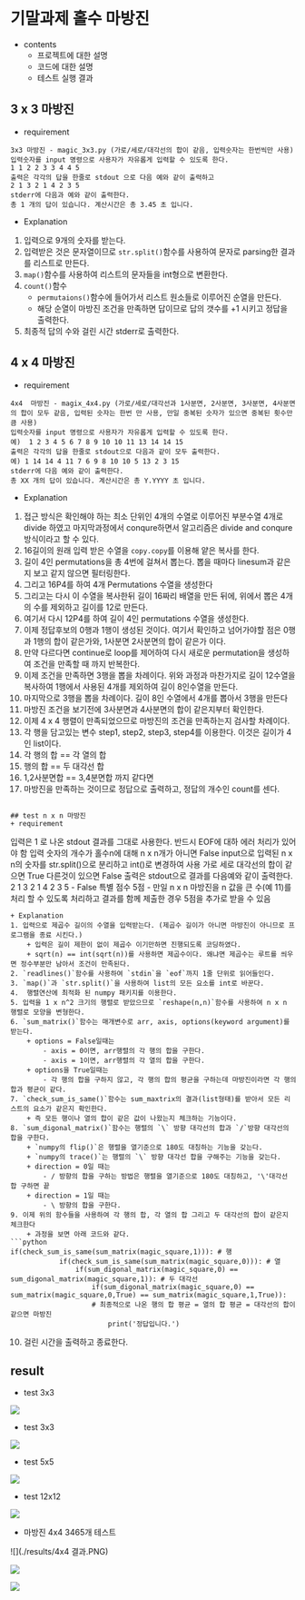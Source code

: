 # 기말과제 홀수 마방진
+ contents
    - 프로젝트에 대한 설명
    - 코드에 대한 설명
    - 테스트 실행 결과

## 3 x 3 마방진
+ requirement
```
3x3 마방진 - magic_3x3.py (가로/세로/대각선의 합이 같음, 입력숫자는 한번씩만 사용)
입력숫자를 input 명령으로 사용자가 자유롭게 입력할 수 있도록 한다. 
1 1 2 2 3 3 4 4 5 
출력은 각각의 답을 한줄로 stdout 으로 다음 예와 같이 출력하고
2 1 3 2 1 4 2 3 5
stderr에 다음과 예와 같이 출력한다. 
총 1 개의 답이 있습니다. 계산시간은 총 3.45 초 입니다. 
```
+ Explanation
1. 입력으로 9개의 숫자를 받는다. 
2. 입력받은 것은 문자열이므로 `str.split()`함수를 사용하여 문자로 parsing한 결과를 리스트로 만든다.
3. `map()`함수를 사용하여 리스트의 문자들을 int형으로 변환한다.
4. `count()`함수
    + `permutaions()`함수에 들어가서 리스트 원소들로 이루어진 순열을 만든다.
    + 해당 순열이 마방진 조건을 만족하면 답이므로 답의 갯수를 +1 시키고 정답을 출력한다.
5. 최종적 답의 수와 걸린 시간 stderr로 출력한다.

## 4 x 4 마방진
+ requirement
```
4x4  마방진 - magix_4x4.py (가로/세로/대각선과 1사분면, 2사분면, 3사분면, 4사분면의 합이 모두 같음, 입력된 숫자는 한번 만 사용, 만일 중복된 숫자가 있으면 중복된 횟수만큼 사용)
입력숫자를 input 명령으로 사용자가 자유롭게 입력할 수 있도록 한다. 
예)  1 2 3 4 5 6 7 8 9 10 10 11 13 14 14 15
출력은 각각의 답을 한줄로 stdout으로 다음과 같이 모두 출력한다.
예) 1 14 14 4 11 7 6 9 8 10 10 5 13 2 3 15
stderr에 다음 예와 같이 출력한다. 
총 XX 개의 답이 있습니다. 계산시간은 총 Y.YYYY 초 입니다.
```
+ Explanation
1. 접근 방식은 확인해야 하는 최소 단위인 4개의 수열로 이루어진 부분수열 4개로 divide 하였고 마지막과정에서 conqure하면서 알고리즘은 divide and conqure방식이라고 할 수 있다.
2.  16길이의 원래 입력 받은 수열을 `copy.copy`를 이용해 얕은 복사를 한다.
3.  길이 4인 permutations을 총 4번에 걸쳐서 뽑는다. 뽑을 때마다 linesum과 같은지 보고 같지 않으면 필터링한다.
4.  그리고 16P4를 하여 4개 Permutations 수열을 생성한다
5.  그리고는 다시 이 수열을 복사한뒤 길이 16짜리 배열을 만든 뒤에, 위에서 뽑은 4개의 수를 제외하고 길이를 12로 만든다.
6.  여기서 다시 12P4를 하여 길이 4인 permutations 수열을 생성한다.
7.  이제 정답후보의 0행과 1행이 생성된 것이다. 여기서 확인하고 넘어가야할 점은 0행과 1행의 합이 같은가와, 1사분면 2사분면의 합이 같은가 이다.
8.  만약 다르다면 continue로 loop를 제어하여 다시 새로운 permutation을 생성하여 조건을 만족할 때 까지 반복한다.
9.  이제 조건을 만족하면 3행을 뽑을 차례이다. 위와 과정과 마찬가지로 길이 12수열을 복사하여 1행에서 사용된 4개를 제외하여 길이 8인수열을 만든다.
10. 마지막으로 3행을 뽑을 차례이다. 길이 8인 수열에서 4개를 뽑아서 3행을 만든다
11. 마방진 조건을 보기전에 3사분면과 4사분면의 합이 같은지부터 확인한다.
11. 이제 4 x 4 행렬이 만족되었으므로 마방진의 조건을 만족하는지 검사할 차례이다.
12. 각 행을 담고있는 변수 step1, step2, step3, step4를 이용한다. 이것은 길이가 4인 list이다.
13. 각 행의 합 == 각 열의 합
14. 행의 합 == 두 대각선 합
15. 1,2사분면합 == 3,4분면합 까지 같다면
16. 마방진을 만족하는 것이므로 정답으로 출력하고, 정답의 개수인 count를 센다.
```

## test n x n 마방진
+ requirement
```
입력은 1 로 나온 stdout 결과를 그대로 사용한다. 반드시 EOF에 대하 에러 처리가 있어야 함 
입력 숫자의 개수가 홀수n에 대해 n x n개가 아니면 False
input으로 입력된 n x n의 숫자를 str.split()으로 분리하고 int()로 변경하여 사용
가로 세로 대각선의 합이 같으면 True 다른것이 있으면  False
출력은 stdout으로 결과를 다음예와 같이 출력한다. 
2 1 3 2 1 4 2 3 5 - False
특별 점수 5점 - 만일 n x n 마방진을 n 값을 큰 수(예 11)를 처리 할 수 있도록 처리하고 결과를 함께 제출한 경우 5점을 추가로 받을 수 있음 
```
+ Explanation
1. 입력으로 제곱수 길이의 수열을 입력받는다. (제곱수 길이가 아니면 마방진이 아니므로 프로그램을 종료 시킨다.)
    + 입력은 길이 제한이 없이 제곱수 이기만하면 진행되도록 코딩하였다.
    + sqrt(n) == int(sqrt(n))를 사용하면 제곱수이다. 왜냐면 제곱수는 루트를 씌우면 정수부분만 남아서 조건이 만족된다.
2. `readlines()`함수를 사용하여 `stdin`을 `eof`까지 1줄 단위로 읽어들인다.
3. `map()`과 `str.split()`을 사용하여 list의 모든 요소를 int로 바꾼다.
4.  행렬연산에 최적화 된 numpy 패키지를 이용한다.
5. 입력을 1 x n^2 크기의 행렬로 받았으므로 `reshape(n,n)`함수를 사용하여 n x n 행렬로 모양을 변형한다.
6. `sum_matrix()`함수는 매개변수로 arr, axis, options(keyword argument)를 받는다.
    + options = False일때는
        - axis = 0이면, arr행렬의 각 행의 합을 구한다.
        - axis = 1이면, arr행렬의 각 열의 합을 구한다.
    + options을 True일때는
        - 각 행의 합을 구하지 않고, 각 행의 합의 평균을 구하는데 마방진이라면 각 행의 합과 평균이 같다.
7. `check_sum_is_same()`함수는 sum_maxtrix의 결과(list형태)를 받아서 모든 리스트의 요소가 같은지 확인한다.
    + 즉 모든 행이나 열의 합이 같은 값이 나왔는지 체크하는 기능이다.
8. `sum_digonal_matrix()`함수는 행렬의 `\` 방향 대각선의 합과 `/`방향 대각선의 합을 구한다.
    + `numpy의 flip()`은 행렬을 열기준으로 180도 대칭하는 기능을 갖는다.
    + `numpy의 trace()`는 행렬의 `\` 방향 대각선 합을 구해주는 기능을 갖는다.
    + direction = 0일 때는
        - / 방향의 합을 구하는 방법은 행렬을 열기준으로 180도 대칭하고, '\'대각선 합 구하면 끝
    + direction = 1일 때는
        - \ 방향의 합을 구한다.
9. 이제 위의 함수들을 사용하여 각 행의 합, 각 열의 합 그리고 두 대각선의 합이 같은지 체크한다
    + 과정을 보면 아래 코드와 같다.
```python
if(check_sum_is_same(sum_matrix(magic_square,1))): # 행
            if(check_sum_is_same(sum_matrix(magic_square,0))): # 열
                if(sum_digonal_matrix(magic_square,0) == sum_digonal_matrix(magic_square,1)): # 두 대각선
                    if(sum_digonal_matrix(magic_square,0) == sum_matrix(magic_square,0,True) == sum_matrix(magic_square,1,True)):
                    # 최종적으로 나온 행의 합 평균 = 열의 합 평균 = 대각선의 합이 같으면 마방진
                        print('정답입니다.')
```
10. 걸린 시간을 출력하고 종료한다.

## result
+ test 3x3

![](./results/결과1.jpeg)

+ test 3x3

![](./results/결과123456789.jpeg)

+ test 5x5

![](./results/결과5.jpeg)

+ test 12x12

![](./results/결과12.jpeg)

+ 마방진 4x4 3465개 테스트

![](./results/4x4 결과.PNG)

![](./results/결과44.PNG)

![](./results/결과44.PNG)

    
